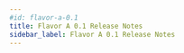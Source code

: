 ```yaml
---
#id: flavor-a-0.1
title: Flavor A 0.1 Release Notes
sidebar_label: Flavor A 0.1 Release Notes
---
```

